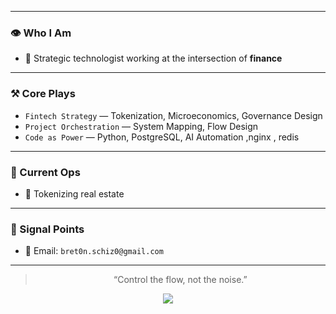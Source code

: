 

---

### 👁 Who I Am
- 🎯 Strategic technologist working at the intersection of **finance**

---

### ⚒ Core Plays
- `Fintech Strategy` — Tokenization, Microeconomics, Governance Design
- `Project Orchestration` —  System Mapping, Flow Design
- `Code as Power` — Python, PostgreSQL, AI Automation ,nginx , redis

---

### 📍 Current Ops
- 🧬 Tokenizing real estate 


---

### 📡 Signal Points
- 📧 Email: `bret0n.schiz0@gmail.com`

---

<blockquote align="center">
“Control the flow, not the noise.”
</blockquote>

<p align="center">
  <img src="https://github-readme-stats.vercel.app/api?username=yourusername&show_icons=true&theme=gruvbox" />
</p>
